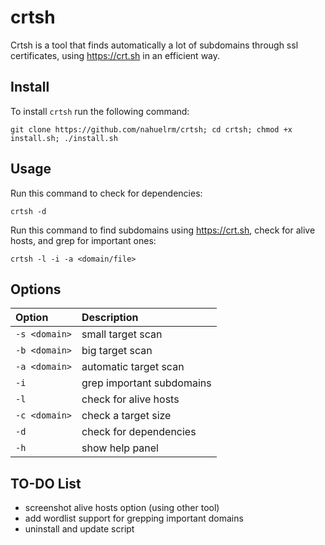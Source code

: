 # crtsh

Crtsh is a tool that finds automatically a lot of subdomains through ssl certificates, using https://crt.sh in an efficient way.

## Install

To install `crtsh` run the following command:

```
git clone https://github.com/nahuelrm/crtsh; cd crtsh; chmod +x install.sh; ./install.sh
```

## Usage

Run this command to check for dependencies:

```
crtsh -d
```

Run this command to find subdomains using https://crt.sh, check for alive hosts, and grep for important ones:

```
crtsh -l -i -a <domain/file>
```

## Options

| Option | Description |
| :--- | :--- |
| `-s <domain>` | small target scan |
| `-b <domain>` | big target scan |
| `-a <domain>` | automatic target scan |
| `-i` | grep important subdomains |
| `-l` | check for alive hosts |
| `-c <domain>` | check a target size |
| `-d` | check for dependencies |
| `-h` | show help panel |

## TO-DO List

- screenshot alive hosts option (using other tool)
- add wordlist support for grepping important domains
- uninstall and update script
